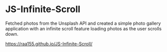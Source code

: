 # JS-Infinite-Scroll
Fetched photos from the Unsplash API and created a simple photo gallery application with an infinite scroll feature loading photos as the user scrolls down. 


https://raa155.github.io/JS-Infinite-Scroll/
